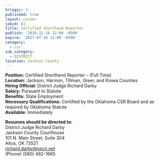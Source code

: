 ```yaml
---
hrlogic: 3
published: true
layout: career
jobid: 81
title: Certified Shorthand Reporter
publish: '2016-12-16 12:00 -0500'
expire: '2017-07-16 12:00 -0500'
category:
  - csr
sub_category:
  - DISTRICT
location: Jackson County
---
```

<p><strong>Position:</strong> Certified Shorthand Reporter – (Full Time)<br>
<strong>Location:</strong> Jackson, Harmon, Tillman, Greer, and Kiowa Counties<br>
<strong>Hiring Official:</strong> District Judge Richard Darby<br>
<strong>Salary:</strong> Pursuant to Statute<br>
<strong>Benefits:</strong> State Employment<br>
<strong>Necessary Qualifications:</strong> Certified by the Oklahoma CSR Board and as required by Oklahoma Statute<br>
<strong>Available:</strong> Immediately</p>
<p><strong>Resumes should be directed to:</strong><br>
District Judge Richard Darby<br>
Jackson County Courthouse<br>
101 N. Main Street, Suite 304<br>
Altus, OK  73521<br>
<a href="mailto:richard.darby@oscn.net" target="_blank">richard.darby@oscn.net</a><br>
(Phone)  (580) 482-1665</p>
